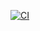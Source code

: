 [![CI](https://github.com/Valeriia-shbn/unit6.1/actions/workflows/gradle.yml/badge.svg)](https://github.com/Valeriia-shbn/unit6.1/actions/workflows/gradle.yml)
